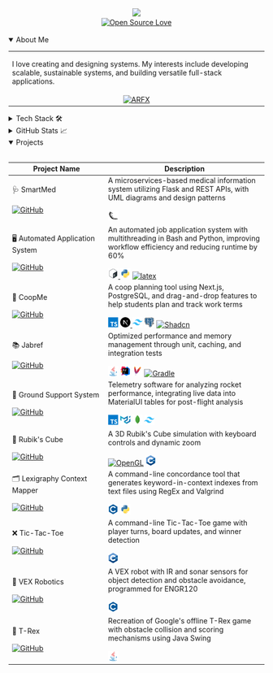 <div align="center"><a href="https://www.arfazhxss.ca"><img src="https://capsule-render.vercel.app/api?type=waving&height=130&color=gradient&customColorList=0,1,3,4,6,7,8,12,14,15,18,19,20,24,26,27,28,29,30&text=Arfaz%20%F0%9F%91%A8%E2%80%8D%F0%9F%92%BB&fontColor=000000&fontSize=40&fontAlign=50&desc=%E2%97%80%20is%20trying%20to%20not%20break%20production%20again%20%E2%96%B6&descAlign=50&reversal=true&descSize=10&descAlignY=53&textBg=false&fontAlignY=33"></a></div>

<div align="center"><a href="https://www.arfazhxss.ca"><img src="https://badges.frapsoft.com/os/v2/open-source.svg?v=103" alt="Open Source Love" height="20"></a></div>

<br>
<details open>
<summary>About Me</summary>
     <table align="center">
          <tr>
               <td width="550" align="left" font-size="100">
               <p>I love creating and designing systems. My interests include developing scalable, sustainable systems, and building versatile full-stack applications.<br></p>
               </td>
          </tr>
          <tr>
               <td width="550" align="center" font-size="50">
                    <a href="https://www.arfazhxss.ca">
                       <picture>
                         <source 
                           media = "(prefers-color-scheme: dark)" 
                           width="100" 
                           height="35"
                           srcset = "https://img.shields.io/badge/arfx.ca-151B23.svg?style=flat-square&logo=airfrance&logoColor=fff&logoSize=100&link=https://www.arfazhxss.ca" 
                         />
                         <source 
                           media = "(prefers-color-scheme: light)" 
                           width="100" 
                           height="35"
                           srcset = "https://img.shields.io/badge/arfx.ca-F6F8FA.svg?style=flat-square&logo=airfrance&logoColor=000&logoSize=100&link=https://www.arfazhxss.ca" 
                         />
                         <img 
                           alt="ARFX"
                           width="100" 
                           height="35"
                           src = "https://img.shields.io/badge/arfx.ca-F6F8FA.svg?style=flat-square&logo=airfrance&logoColor=000&logoSize=100&link=https://www.arfazhxss.ca"
                         />
                       </picture>
               </td>
          </tr>
      </table>
</details>
<details>
<summary>Tech Stack 🛠️</summary>
<br>
<table align="center">
  <tr>
    <td width="550" colspan="4" align="center" font-size="100">
      <h3>:toolbox: Toolbox :wrench:</h3>
    </td>
  </tr>
  <tr>
    <td>Script Languages :keyboard:</td>
    <td colspan="3">
      <a href="https://github.com/arfazhxss"><img src="https://github.com/devicons/devicon/blob/v2.16.0/icons/powershell/powershell-original.svg" alt="PowerShell" width="40" height="40"></a>
      <a href="https://github.com/arfazhxss">
        <picture>
          <source 
            media = "(prefers-color-scheme: dark)" 
            width="40" 
            height="40"
            srcset = "https://github.com/arfazhxss/arfazhxss/blob/main/1%20Server%20Resources/bash-dark.svg" 
          />
          <source 
            media = "(prefers-color-scheme: light)" 
            width="40" 
            height="40"
            srcset = "https://github.com/devicons/devicon/blob/v2.16.0/icons/bash/bash-original.svg" 
          />
          <img 
            alt="bash"
            width="40" 
            height="40"
            src = "https://github.com/devicons/devicon/blob/v2.16.0/icons/bash/bash-original.svg"
          />
        </picture>
      </a>
      <a href="https://github.com/arfazhxss"><img src="https://github.com/devicons/devicon/blob/v2.16.0/icons/cplusplus/cplusplus-original.svg" alt="C++" width="40" height="40"></a>
      <a href="https://github.com/arfazhxss"><img src="https://github.com/devicons/devicon/blob/v2.16.0/icons/python/python-original.svg" alt="Python" width="40" height="40"></a>
      <a href="https://github.com/arfazhxss"><img src="https://github.com/devicons/devicon/blob/v2.16.0/icons/swift/swift-original.svg" alt="Swift" width="40" height="40"></a>
      <a href="https://github.com/arfazhxss"><img src="https://github.com/devicons/devicon/blob/v2.16.0/icons/java/java-original.svg" alt="Java" width="40" height="40"></a>
    </td>
  </tr>
  <tr>
    <td>Development Environment :iphone:</td>
    <td colspan="3">
      <a href="https://github.com/arfazhxss"><img src="https://github.com/devicons/devicon/blob/v2.16.0/icons/neovim/neovim-original.svg" alt="NeoVim" width="40" height="40"></a>
      <a href="https://github.com/arfazhxss"><img src="https://github.com/devicons/devicon/blob/v2.16.0/icons/vscode/vscode-original.svg" alt="Code" width="40" height="40"></a>
      <a href="https://github.com/arfazhxss"><img src="https://github.com/devicons/devicon/blob/v2.16.0/icons/xcode/xcode-plain.svg" alt="XCode" width="40" height="40"></a>
      <a href="https://github.com/arfazhxss">
        <picture>
          <source 
            media = "(prefers-color-scheme: dark)" 
            width="40" 
            height="40"
            srcset = "https://github.com/arfazhxss/arfazhxss/blob/main/1%20Server%20Resources/unity-dark-original.svg" 
          />
          <source 
            media = "(prefers-color-scheme: light)" 
            width="40" 
            height="40"
            srcset = "https://github.com/devicons/devicon/blob/v2.16.0/icons/unity/unity-original.svg" 
          />
          <img 
            alt="unity"
            width="40" 
            height="40"
            src = "https://github.com/devicons/devicon/blob/v2.16.0/icons/unity/unity-original.svg"
          />
        </picture>
      </a>
      <a href="https://github.com/arfazhxss">
        <picture>
          <source 
            media = "(prefers-color-scheme: dark)" 
            width="40" 
            height="40"
            srcset = "https://github.com/arfazhxss/arfazhxss/blob/main/1%20Server%20Resources/UE-light.svg" 
          />
          <source 
            media = "(prefers-color-scheme: light)" 
            width="40" 
            height="40"
            srcset = "https://github.com/arfazhxss/arfazhxss/blob/main/1%20Server%20Resources/UE-dark.svg" 
          />
          <img 
            alt="Unreal Engine"
            width="40" 
            height="40"
            src = "https://github.com/arfazhxss/arfazhxss/blob/main/1%20Server%20Resources/UE-light.svg"
          />
        </picture>
      </a>
    </td>
  </tr>
  <tr>
    <td>Website Development  :desktop_computer:</td>
    <td colspan="3">
      <a href="https://github.com/arfazhxss"><img src="https://github.com/devicons/devicon/blob/v2.16.0/icons/javascript/javascript-original.svg" alt="JavaScript" width="40" height="40"></a>
      <a href="https://github.com/arfazhxss"><img src="https://github.com/devicons/devicon/blob/v2.16.0/icons/jquery/jquery-original.svg" alt="JQuery" width="40" height="40"></a>
      <a href="https://github.com/arfazhxss"><img src="https://github.com/devicons/devicon/blob/v2.16.0/icons/typescript/typescript-original.svg" alt="TypeScript" width="40" height="40"></a>
      <a href="https://github.com/arfazhxss">
        <picture>
          <source 
            media = "(prefers-color-scheme: dark)" 
            width="40" 
            height="40"
            srcset = "https://github.com/arfazhxss/arfazhxss/blob/main/1%20Server%20Resources/php-dark.svg" 
          />
          <source 
            media = "(prefers-color-scheme: light)" 
            width="40" 
            height="40"
            srcset = "https://github.com/arfazhxss/arfazhxss/blob/main/1%20Server%20Resources/php-light.svg" 
          />
          <img 
            alt="shadcn-l"
            width="40" 
            height="40"
            src = "https://github.com/arfazhxss/arfazhxss/blob/main/1%20Server%20Resources/php-light.svg"
          />
        </picture>
      </a>
      <a href="https://github.com/arfazhxss"><img src="https://github.com/devicons/devicon/blob/v2.16.0/icons/tailwindcss/tailwindcss-original.svg" alt="Tailwind" width="40" height="40"></a>
      <a href="https://github.com/arfazhxss">
        <picture>
          <source 
            media = "(prefers-color-scheme: dark)" 
            width="40" 
            height="40"
            srcset = "https://github.com/devicons/devicon/blob/v2.16.0/icons/nextjs/nextjs-original.svg" 
          />
          <source 
            media = "(prefers-color-scheme: light)" 
            width="40" 
            height="40"
            srcset = "https://github.com/devicons/devicon/blob/v2.16.0/icons/nextjs/nextjs-original.svg" 
          />
          <img 
            alt="shadcn-l"
            width="40" 
            height="40"
            src = "https://github.com/devicons/devicon/blob/v2.16.0/icons/nextjs/nextjs-original.svg"
          />
        </picture>
      </a>
      <a href="https://github.com/arfazhxss">
        <picture>
          <source 
            media = "(prefers-color-scheme: dark)" 
            width="40" 
            height="40"
            srcset = "https://github.com/arfazhxss/arfazhxss/blob/main/1%20Server%20Resources/shadcn-dark.svg" 
          />
          <source 
            media = "(prefers-color-scheme: light)" 
            width="40" 
            height="40"
            srcset = "https://github.com/arfazhxss/arfazhxss/blob/main/1%20Server%20Resources/shadcn-light.svg" 
          />
          <img 
            alt="Shadcn"
            width="40" 
            height="40"
            src = "https://github.com/arfazhxss/arfazhxss/blob/main/1%20Server%20Resources/shadcn-light.svg"
          />
        </picture>
      </a>
    </td>
  </tr>
  <tr>
    <td rowspan="2" align="center">
      <H3>Graphics APIs</H3>
      <p>🎮</p>
    </td>
    <td colspan="2" align="center">
      <a href="https://github.com/arfazhxss"><img src="https://github.com/arfazhxss/arfazhxss/blob/main/1%20Server%20Resources/OpenGL.svg" alt="OpenGL" width="140" height="70"></a>
    </td>
    <td align="center">
      <a href="https://github.com/arfazhxss"><img src="https://github.com/arfazhxss/arfazhxss/blob/main/1%20Server%20Resources/VulkanAPI.svg" alt="Vulkan" width="140" height="70"></a>
    </td>
  </tr>
  <tr>
    <td colspan="2" align="center">
      <a href="https://github.com/arfazhxss"><img src="https://github.com/arfazhxss/arfazhxss/blob/main/1%20Server%20Resources/WebGL.svg" alt="WebGL" width="120" height="60"></a>
    </td>
    <td align="center">
      <a href="https://github.com/arfazhxss"><img src="https://github.com/arfazhxss/arfazhxss/blob/main/1%20Server%20Resources/OpenXR.svg" alt="OpenXR" width="140" height="70"></a>
    </td>
  </tr>
  <tr>
    <td>BackEnd & Databases :file_folder:</td>
    <td colspan="3">
      <a href="https://github.com/arfazhxss"><img src="https://github.com/devicons/devicon/blob/v2.16.0/icons/nodejs/nodejs-original.svg" alt="NodeJS" width="40" height="40"></a>
      <a href="https://github.com/arfazhxss"><img src="https://github.com/devicons/devicon/blob/v2.16.0/icons/npm/npm-original-wordmark.svg" alt="npm" width="40" height="40"></a>
      <a href="https://github.com/arfazhxss"><img src="https://github.com/devicons/devicon/blob/v2.16.0/icons/git/git-plain.svg" alt="Git" width="40" height="40"></a>
      <a href="https://github.com/arfazhxss"><img src="https://github.com/devicons/devicon/blob/v2.16.0/icons/mongodb/mongodb-original.svg" alt="MongoDB" width="40" height="40"></a>
      <a href="https://github.com/arfazhxss"><img src="https://github.com/devicons/devicon/blob/v2.16.0/icons/mysql/mysql-original.svg" alt="MySQL" width="40" height="40"></a>
      <a href="https://github.com/arfazhxss"><img src="https://github.com/devicons/devicon/blob/v2.16.0/icons/postgresql/postgresql-original.svg" alt="postgreSQL" width="40" height="40"></a>
    </td>
  </tr>
  <tr>
    <td>Design, Test & Deploy :gear:</td>
    <td colspan="3">
      <a href="https://github.com/arfazhxss"><img src="https://github.com/devicons/devicon/blob/v2.16.0/icons/figma/figma-original.svg" alt="Figma" width="40" height="40"></a>
      <a href="https://github.com/arfazhxss"><img src="https://github.com/arfazhxss/arfazhxss/blob/main/1%20Server%20Resources/gradle-plain.svg" alt="Gradle" width="40" height="40"></a>
      <a href="https://github.com/arfazhxss"><img src="https://github.com/devicons/devicon/blob/v2.16.0/icons/maven/maven-original.svg" alt="Maven" width="40" height="40"></a>
      <a href="https://github.com/arfazhxss"><img src="https://github.com/devicons/devicon/blob/v2.16.0/icons/selenium/selenium-original.svg" alt="Selenium" width="40" height="40"></a>
      <a href="https://github.com/arfazhxss"><img src="https://github.com/devicons/devicon/blob/v2.16.0/icons/intellij/intellij-original.svg" alt="IntelliJ" width="40" height="40"></a>
    </td>
  </tr>
    <tr>
      <td colspan="4" align="center">
        <a href="https://github.com/arfazhxss">
          <picture>
            <source 
              media = "(prefers-color-scheme: dark)" 
              width="30" 
              height="30"
              srcset = "https://github.com/devicons/devicon/blob/v2.16.0/icons/ubuntu/ubuntu-original.svg" 
            />
            <source 
              media = "(prefers-color-scheme: light)" 
              width="30" 
              height="30"
              srcset = "https://github.com/devicons/devicon/blob/v2.16.0/icons/ubuntu/ubuntu-plain.svg" 
            />
            <img 
              alt="shadcn-l"
              width="30" 
              height="30"
              src = "https://github.com/devicons/devicon/blob/v2.16.0/icons/ubuntu/ubuntu-original.svg"
            />
          </picture>
        </a>
        <a href="https://github.com/arfazhxss"><img src="https://github.com/devicons/devicon/blob/v2.16.0/icons/fedora/fedora-original.svg" alt="Fedora" height="30"></a>
        <a href="https://github.com/arfazhxss"><img src="https://github.com/arfazhxss/arfazhxss/blob/main/1%20Server%20Resources/MacOS.svg" alt="MacOS" height="30"></a>
        <a href="https://github.com/arfazhxss"><img src="https://github.com/arfazhxss/arfazhxss/blob/main/1%20Server%20Resources/Arch.svg" alt="ArchLinux" height="30"></a>  
      </td>
    </tr>
  </table>
</details>
<details>
<summary>GitHub Stats 📈</summary>
  <br>
<!--    Unless GitHub Markup fixes this issue <<<< https://github.com/github/markup/issues/1583 >>>> this is redundant -->
<div align="center">
    <!--    DARK MODE    -->
    <picture>
    <source 
      media = "(prefers-color-scheme: light)" 
      height="0.1"
      width="0.1"
      srcset = "https://github.com/arfazhxss/arfazhxss/blob/main/1%20Server%20Resources/noIMG.svg" 
    />
    <img 
      height="185"
      src = "https://github-readme-stats.vercel.app/api/top-langs?username=arfazhxss&theme=transparent&text_color=ffffff&include_all_commits=true&line_height=05&show_owner=true&border_radius=20.5&layout=compact&show_icons=true&size_weight=0.5&count_weight=0.5&hide=html,shell,css,javascript,assembly,c-sharp,nasl,glsl,tex,c,makefile,xslt,cmake,java,objective-c,rtf,lex,ANTLR,Groovy,Lua,Powershell,fortran,cuda&exclude_repo=csc111,js-base,vulkanapi-mactests,vulkanapi,portfolio-website,FirstYearEngineering,SecondYearEngineering,ThirdYearEngineering%22%20height%3D%22185%22&disable_animations=true"
    />
  </picture>
  
  <!--    LIGHT MODE    -->
  <picture>
    <source 
      media = "(prefers-color-scheme: dark)" 
      height="0.1"
      width="0.1"
      srcset = "https://github.com/arfazhxss/arfazhxss/blob/main/1%20Server%20Resources/noIMG.svg" 
    />
    <img 
      height="185"
      src = "https://github-readme-stats.vercel.app/api/top-langs?username=arfazhxss&theme=transparent&text_color=000000&include_all_commits=true&line_height=05&show_owner=true&border_radius=20.5&layout=compact&show_icons=true&size_weight=0.5&count_weight=0.5&hide=html,shell,css,javascript,assembly,c-sharp,nasl,glsl,tex,c,makefile,xslt,cmake,java,objective-c,rtf,lex,ANTLR,Groovy,Lua,Powershell,fortran,cuda&exclude_repo=csc111,js-base,vulkanapi-mactests,vulkanapi,portfolio-website,FirstYearEngineering,SecondYearEngineering,ThirdYearEngineering%22%20height%3D%22185%22&disable_animations=true"
    />
  </picture>
  
  <picture>
    <source 
      media="(prefers-color-scheme: dark)"
      height="185"
      srcset="http://github-readme-streak-stats.herokuapp.com?user=arfazhxss&theme=transparent&text_color=ffffff&show_icons=true&include_all_commits=true&line_height=10&show_owner=true&border_radius=20.5&dates=ffffff"
    />
    <source 
      media="(prefers-color-scheme: light)"
      height="185"
      srcset="http://github-readme-streak-stats.herokuapp.com?user=arfazhxss&theme=transparent&text_color=000000&show_icons=true&include_all_commits=true&line_height=10&show_owner=true&border_radius=20.5&dates=000000"
    />
    <img 
      height="185"
      src="http://github-readme-streak-stats.herokuapp.com?user=arfazhxss&theme=vision-friendly-light&show_icons=true&include_all_commits=true&line_height=10&show_owner=true&border_radius=20.5"
    />
  </picture>
</div> 
<br>
</details>

<details open>
  <summary>Projects</summary>
  <br>
  <table align="center" width="650">
    <thead>
      <tr>
        <th width="200">Project Name</th>
        <th width="350">Description</th>
      </tr>
    </thead>
    <tbody>
      <tr>
        <td>🩺 SmartMed<br><br>
          <a href="https://github.com/arfazhxss/smart-med">
             <picture>
               <source 
                 media = "(prefers-color-scheme: dark)" 
                 srcset = "https://img.shields.io/badge/GitHub-151B23?style=flat-square&logo=github&logoColor=white" 
               />
               <source 
                 media = "(prefers-color-scheme: light)" 
                 srcset = "https://img.shields.io/badge/GitHub-F6F8FA?style=flat-square&logo=github&logoColor=black" 
               />
               <img 
                 alt="GitHub"
                 src = "https://img.shields.io/badge/GitHub-F6F8FA?style=flat-square&logo=github&logoColor=black"
               />
             </picture>
          </a>
        </td>
        <td>
          A microservices-based medical information system utilizing Flask and REST APIs, with UML diagrams and design patterns<br><br>
             <picture>
               <source 
                 media = "(prefers-color-scheme: dark)" 
                 width="20" 
                 height="20"
                 srcset = "https://github.com/arfazhxss/arfazhxss/blob/main/1%20Server%20Resources/flask-dark.svg" 
               />
               <source 
                 media = "(prefers-color-scheme: light)" 
                 width="20" 
                 height="20"
                 srcset = "https://github.com/devicons/devicon/blob/v2.16.0/icons/flask/flask-original.svg" 
               />
               <img 
                 alt="bash"
                 width="20" 
                 height="20"
                 src = "https://github.com/devicons/devicon/blob/v2.16.0/icons/flask/flask-original.svg"
               />
             </picture>
        </td>
      </tr>
      <tr>
        <td>🖥️ Automated Application System<br><br>
          <a href="https://github.com/arfazhxss/app-sys">
             <picture>
               <source 
                 media = "(prefers-color-scheme: dark)" 
                 srcset = "https://img.shields.io/badge/GitHub-151B23?style=flat-square&logo=github&logoColor=white" 
               />
               <source 
                 media = "(prefers-color-scheme: light)" 
                 srcset = "https://img.shields.io/badge/GitHub-F6F8FA?style=flat-square&logo=github&logoColor=black" 
               />
               <img 
                 alt="GitHub"
                 src = "https://img.shields.io/badge/GitHub-F6F8FA?style=flat-square&logo=github&logoColor=black"
               />
             </picture>
          </a>
        </td>
        <td>
          An automated job application system with multithreading in Bash and Python, improving workflow efficiency and reducing runtime by 60%<br><br>
             <a href="https://github.com/arfazhxss/app-sys"><picture>
               <source 
                 media = "(prefers-color-scheme: dark)" 
                 width="20" 
                 height="20"
                 srcset = "https://github.com/arfazhxss/arfazhxss/blob/main/1%20Server%20Resources/bash-dark.svg" 
               />
               <source 
                 media = "(prefers-color-scheme: light)" 
                 width="20" 
                 height="20"
                 srcset = "https://github.com/devicons/devicon/blob/v2.16.0/icons/bash/bash-original.svg" 
               />
               <img 
                 alt="shadcn-l"
                 width="20" 
                 height="20"
                 src = "https://github.com/devicons/devicon/blob/v2.16.0/icons/bash/bash-original.svg"
               />
             </picture></a>
          <a href="https://github.com/arfazhxss/app-sys"><img src="https://github.com/devicons/devicon/blob/v2.16.0/icons/python/python-original.svg" alt="Python" width="20" height="20"></a>
          <a href="https://github.com/arfazhxss/app-sys"><picture>
               <source 
                 media = "(prefers-color-scheme: dark)" 
                 width="40"
                 height="20"
                 srcset = "https://github.com/arfazhxss/arfazhxss/blob/main/1%20Server%20Resources/latex-dark.svg" 
               />
               <source 
                 media = "(prefers-color-scheme: light)" 
                 width="40" 
                 height="20"
                 srcset = "https://github.com/arfazhxss/arfazhxss/blob/main/1%20Server%20Resources/latex.svg" 
               />
               <img 
                 alt="latex"
                 width="40" 
                 height="20"
                 src = "https://github.com/arfazhxss/arfazhxss/blob/main/1%20Server%20Resources/latex.svg"
               />
             </picture></a>
        </td>
      </tr>
      <tr>
        <td>📝 CoopMe<br><br>
          <a href="https://github.com/vikelabs/coopme">
             <picture>
               <source 
                 media = "(prefers-color-scheme: dark)" 
                 srcset = "https://img.shields.io/badge/GitHub-151B23?style=flat-square&logo=github&logoColor=white" 
               />
               <source 
                 media = "(prefers-color-scheme: light)" 
                 srcset = "https://img.shields.io/badge/GitHub-F6F8FA?style=flat-square&logo=github&logoColor=black" 
               />
               <img 
                 alt="GitHub"
                 src = "https://img.shields.io/badge/GitHub-F6F8FA?style=flat-square&logo=github&logoColor=black"
               />
             </picture>
          </a>
        </td>
        <td>
          A coop planning tool using Next.js, PostgreSQL, and drag-and-drop features to help students plan and track work terms<br><br>
          <a href="https://github.com/vikelabs/coopme"><img src="https://github.com/devicons/devicon/blob/v2.16.0/icons/typescript/typescript-original.svg" alt="TypeScript" width="20" height="20"></a>
          <a href="https://github.com/vikelabs/coopme">
             <picture>
               <source 
                 media = "(prefers-color-scheme: dark)" 
                 width="20" 
                 height="20"
                 srcset = "https://github.com/devicons/devicon/blob/v2.16.0/icons/nextjs/nextjs-original.svg" 
               />
               <source 
                 media = "(prefers-color-scheme: light)" 
                 width="20" 
                 height="20"
                 srcset = "https://github.com/devicons/devicon/blob/v2.16.0/icons/nextjs/nextjs-original.svg" 
               />
               <img 
                 alt="shadcn-l"
                 width="20" 
                 height="20"
                 src = "https://github.com/devicons/devicon/blob/v2.16.0/icons/nextjs/nextjs-original.svg"
               />
             </picture>
          </a>
          <a href="https://github.com/vikelabs/coopme"><img src="https://github.com/devicons/devicon/blob/v2.16.0/icons/tailwindcss/tailwindcss-original.svg" alt="Tailwind" width="20" height="20"></a>
          <a href="https://github.com/vikelabs/coopme"><img src="https://github.com/devicons/devicon/blob/v2.16.0/icons/postgresql/postgresql-original.svg" alt="postgreSQL" width="20" height="20"></a>
          <a href="https://github.com/vikelabs/coopme">
             <picture>
               <source 
                 media = "(prefers-color-scheme: dark)" 
                 width="20" 
                 height="20"
                 srcset = "https://github.com/arfazhxss/arfazhxss/blob/main/1%20Server%20Resources/shadcn-dark.svg" 
               />
               <source 
                 media = "(prefers-color-scheme: light)" 
                 width="20" 
                 height="20"
                 srcset = "https://github.com/arfazhxss/arfazhxss/blob/main/1%20Server%20Resources/shadcn-light.svg" 
               />
               <img 
                 alt="Shadcn"
                 width="20" 
                 height="20"
                 src = "https://github.com/arfazhxss/arfazhxss/blob/main/1%20Server%20Resources/shadcn-light.svg"
               />
             </picture>
          </a>
        </td>
      </tr>
      <tr>
        <td>📚 Jabref<br><br>
          <a href="https://github.com/arfazhxss/jabref">
             <picture>
               <source 
                 media = "(prefers-color-scheme: dark)" 
                 srcset = "https://img.shields.io/badge/GitHub-151B23?style=flat-square&logo=github&logoColor=white" 
               />
               <source 
                 media = "(prefers-color-scheme: light)" 
                 srcset = "https://img.shields.io/badge/GitHub-F6F8FA?style=flat-square&logo=github&logoColor=black" 
               />
               <img 
                 alt="GitHub"
                 src = "https://img.shields.io/badge/GitHub-F6F8FA?style=flat-square&logo=github&logoColor=black"
               />
             </picture>
          </a>
          </a>
        </td>
        <td>
          Optimized performance and memory management through unit, caching, and integration tests<br><br>
          <a href="https://github.com/arfazhxss/jabref"><img src="https://github.com/devicons/devicon/blob/v2.16.0/icons/java/java-original.svg" alt="Java" width="20" height="20"></a>
          <a href="https://github.com/arfazhxss/jabref"><img src="https://github.com/devicons/devicon/blob/v2.16.0/icons/intellij/intellij-original.svg" alt="IntelliJ" width="20" height="20"></a>
          <a href="https://github.com/arfazhxss/jabref"><img src="https://github.com/devicons/devicon/blob/v2.16.0/icons/maven/maven-original.svg" alt="Maven" width="20" height="20"></a>
          <a href="https://github.com/arfazhxss/jabref"><img src="https://github.com/arfazhxss/arfazhxss/blob/main/1%20Server%20Resources/gradle-plain.svg" alt="Gradle" width="20" height="20"></a>
        </td>
      </tr>
      <tr>
        <td>🚀 Ground Support System<br><br>
          <a href="https://github.com/UVicRocketry/Ground-Support"><img src="https://img.shields.io/badge/GitHub-151B23?style=flat-square&logo=github&logoColor=white" alt="GitHub" /></a>
        </td>
        <td>
          Telemetry software for analyzing rocket performance, integrating live data into MaterialUI tables for post-flight analysis<br><br>
          <a href="https://github.com/arfazhxss/Ground-Support"><img src="https://github.com/devicons/devicon/blob/v2.16.0/icons/typescript/typescript-original.svg" alt="TypeScript" width="20" height="20"></a>
          <a href="https://github.com/arfazhxss/Ground-Support"><img src="https://github.com/devicons/devicon/blob/v2.16.0/icons/materialui/materialui-original.svg" alt="TypeScript" width="20" height="20"></a>
          <a href="https://github.com/arfazhxss/Ground-Support"><img src="https://github.com/devicons/devicon/blob/v2.16.0/icons/mongodb/mongodb-original.svg" alt="MongoDB" width="20" height="20"></a>
          <a href="https://github.com/arfazhxss/Ground-Support"><img src="https://github.com/devicons/devicon/blob/v2.16.0/icons/tailwindcss/tailwindcss-original.svg" alt="Tailwind" width="20" height="20"></a>
        </td>
      </tr>
      <tr>
        <td>🎲 Rubik's Cube<br><br>
          <a href="https://github.com/arfazhxss/rubiks-cube-cpp"><img src="https://img.shields.io/badge/GitHub-151B23?style=flat-square&logo=github&logoColor=white" alt="GitHub" /></a>
        </td>
        <td>
          A 3D Rubik's Cube simulation with keyboard controls and dynamic zoom<br><br>
          <a href="https://github.com/arfazhxss/rubiks-cube-cpp"><img src="https://github.com/arfazhxss/arfazhxss/blob/main/1%20Server%20Resources/OpenGL.svg" alt="OpenGL" width="40" height="20"></a>
          <a href="https://github.com/arfazhxss/rubiks-cube-cpp"><img src="https://github.com/devicons/devicon/blob/v2.16.0/icons/cplusplus/cplusplus-original.svg" alt="C++" width="20" height="20"></a>
        </td>
      </tr>
      <tr>
        <td>🗂️ Lexigraphy Context Mapper<br><br>
          <a href="https://github.com/arfazhxss/lexigraph">
             <picture>
               <source 
                 media = "(prefers-color-scheme: dark)" 
                 srcset = "https://img.shields.io/badge/GitHub-151B23?style=flat-square&logo=github&logoColor=white" 
               />
               <source 
                 media = "(prefers-color-scheme: light)" 
                 srcset = "https://img.shields.io/badge/GitHub-F6F8FA?style=flat-square&logo=github&logoColor=black" 
               />
               <img 
                 alt="GitHub"
                 src = "https://img.shields.io/badge/GitHub-F6F8FA?style=flat-square&logo=github&logoColor=black"
               />
             </picture>
          </a>
        </td>
        <td>
          A command-line concordance tool that generates keyword-in-context indexes from text files using RegEx and Valgrind<br><br>
          <a href="https://github.com/arfazhxss/lexigraph"><img src="https://github.com/devicons/devicon/blob/v2.16.0/icons/c/c-plain.svg" alt="C" width="20" height="20"></a>
          <a href="https://github.com/arfazhxss/lexigraph"><img src="https://github.com/devicons/devicon/blob/v2.16.0/icons/python/python-original.svg" alt="Python" width="20" height="20"></a>
        </td>
      </tr>
      <tr>
        <td>❌ Tic-Tac-Toe<br><br>
          <a href="https://github.com/arfazhxss/tic-tac-toe-cpp"><img src="https://img.shields.io/badge/GitHub-151B23?style=flat-square&logo=github&logoColor=white" alt="GitHub" /></a>
        </td>
        <td>
          A command-line Tic-Tac-Toe game with player turns, board updates, and winner detection<br><br>
          <a href="https://github.com/arfazhxss/tic-tac-toe-cpp"><img src="https://github.com/devicons/devicon/blob/v2.16.0/icons/cplusplus/cplusplus-original.svg" alt="C++" width="20" height="20"></a>
        </td>
      </tr>
      <tr>
        <td>🤖 VEX Robotics<br><br>
          <a href="https://github.com/arfazhxss/vex-robotics-project"><img src="https://img.shields.io/badge/GitHub-151B23?style=flat-square&logo=github&logoColor=white" alt="GitHub" /></a>
        </td>
        <td>
          A VEX robot with IR and sonar sensors for object detection and obstacle avoidance, programmed for ENGR120<br><br>
          <a href="https://github.com/arfazhxss/vex-robotics-project"><img src="https://github.com/devicons/devicon/blob/v2.16.0/icons/c/c-plain.svg" alt="C++" width="20" height="20"></a>
        </td>
      </tr>
      <tr>
        <td>🦖 T-Rex<br><br>
          <a href="https://github.com/arfazhxss/T-Rex">
             <picture>
               <source 
                 media = "(prefers-color-scheme: dark)" 
                 width="100" 
                 height="35"
                 srcset = "https://img.shields.io/badge/GitHub-151B23?style=flat-square&logo=github&logoColor=white" 
               />
               <source 
                 media = "(prefers-color-scheme: light)" 
                 width="100" 
                 height="35"
                 srcset = "https://img.shields.io/badge/GitHub-F6F8FA?style=flat-square&logo=github&logoColor=black" 
               />
               <img 
                 alt="GitHub"
                 src = "https://img.shields.io/badge/GitHub-F6F8FA?style=flat-square&logo=github&logoColor=black"
               />
             </picture>
          </a>
        </td>
        <td>
          Recreation of Google's offline T-Rex game with obstacle collision and scoring mechanisms using Java Swing<br><br>
          <a href="https://github.com/arfazhxss/T-Rex"><img src="https://github.com/devicons/devicon/blob/v2.16.0/icons/java/java-original.svg" alt="Java" width="20" height="20"></a>
        </td>
      </tr>
    </tbody>
  </table>
</details>




<!---    SVG Image and Codes <<<< https://github.com/devicons/devicon/tree/v2.16.0/icons/ >>>>    --->
